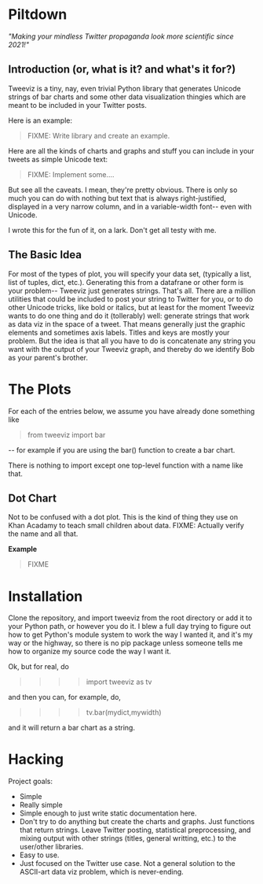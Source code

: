 # Piltdown

*"Making your mindless Twitter propaganda look more scientific since 2021!"*


## Introduction (or, what is it? and what's it for?)

Tweeviz is a tiny, nay, even trivial Python library
that generates Unicode strings of bar charts
and some other data visualization thingies
which are meant to be included in your Twitter posts.

Here is an example:

> FIXME: Write library and create an example.

Here are all the kinds of charts and graphs and stuff
you can include in your tweets as simple Unicode text:

> FIXME: Implement some....

But see all the caveats.
I mean, they're pretty obvious.
There is only so much you can do with nothing but text
that is always right-justified,
displayed in a very narrow column, 
and in a variable-width font--
even with Unicode.

I wrote this for the fun of it,
on a lark. Don't get all testy with me.


## The Basic Idea

For most of the types of plot, you will specify your data set,
(typically a list, list of tuples, dict, etc.).
Generating this from a datafrane or other form is your problem--
Tweeviz just generates strings. That's all.
There are a million utilities that could be included 
to post your string to Twitter for you,
or to do other Unicode tricks,
like bold or italics,
but at least for the moment
Tweeviz wants to do one thing and do it (tollerably) well:
generate strings that work as data viz in the space of a tweet.
That means generally just the graphic elements and sometimes axis labels.
Titles and keys are mostly your problem.
But the idea is that all you have to do is concatenate any string you want 
with the output of your Tweeviz graph,
and thereby do we identify Bob as your parent's brother.


# The Plots

For each of the entries below, we assume you have already done something like

> from tweeviz import bar

-- for example if you are using the bar() function to create a bar chart.

There is nothing to import except one top-level function
with a name like that.


## Dot Chart

Not to be confused with a dot plot.
This is the kind of thing they use on Khan Acadamy
to teach small children about data.
FIXME: Actually verify the name and all that.

**Example**

> FIXME

# Installation

Clone the repository, and import tweeviz from the root directory
or add it to your Python path, or however you do it.
I blew a full day trying to figure out how to get Python's
module system to work the way I wanted it, and it's my way
or the highway, so there is no pip package unless someone
tells me how to organize my source code the way I want it.

Ok, but for real, do

> >>> import tweeviz as tv

and then you can, for example, do,

> >>> tv.bar(mydict,mywidth)

and it will return a bar chart as a string.


# Hacking

Project goals:

 - Simple
 - Really simple
 - Simple enough to just write static documentation here.
 - Don't try to do anything but create the charts and graphs.
   Just functions that return strings.
   Leave Twitter posting, statistical preprocessing,
   and mixing output with other strings (titles, general writting, etc.)
   to the user/other libraries.
 - Easy to use.
 - Just focused on the Twitter use case.
   Not a general solution to the ASCII-art data viz problem,
   which is never-ending.
